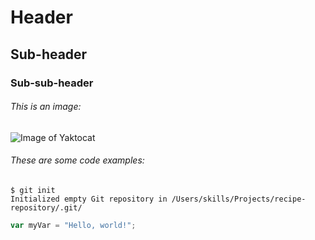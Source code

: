 # Header

## Sub-header

### Sub-sub-header

###### This is an image:
![Image of Yaktocat](https://octodex.github.com/images/yaktocat.png)

###### These are some code examples:

```
$ git init
Initialized empty Git repository in /Users/skills/Projects/recipe-repository/.git/
```

``` javascript
var myVar = "Hello, world!";
```


